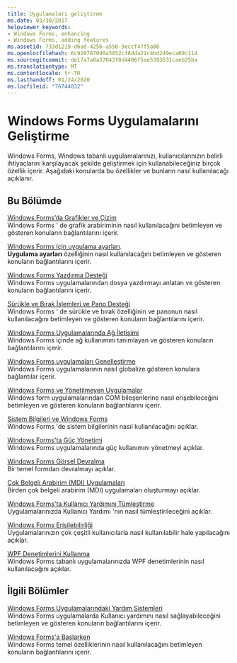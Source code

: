 ```yaml
---
title: Uygulamaları geliştirme
ms.date: 03/30/2017
helpviewer_keywords:
- Windows Forms, enhancing
- Windows Forms, adding features
ms.assetid: 733d1219-d6ad-4256-a55b-9eccf47f5a06
ms.openlocfilehash: 6c9287870d0a3852cf8dda21c4bd249eca09c114
ms.sourcegitcommit: de17a7a0a37042f0d4406f5ae5393531caeb25ba
ms.translationtype: MT
ms.contentlocale: tr-TR
ms.lasthandoff: 01/24/2020
ms.locfileid: "76744832"
---
```

# <a name="enhancing-windows-forms-applications"></a>Windows Forms Uygulamalarını Geliştirme
Windows Forms, Windows tabanlı uygulamalarınızı, kullanıcılarınızın belirli ihtiyaçlarını karşılayacak şekilde geliştirmek için kullanabileceğiniz birçok özellik içerir. Aşağıdaki konularda bu özellikler ve bunların nasıl kullanılacağı açıklanır.  
  
## <a name="in-this-section"></a>Bu Bölümde  
 [Windows Forms’da Grafikler ve Çizim](graphics-and-drawing-in-windows-forms.md)  
 Windows Forms ' de grafik arabiriminin nasıl kullanılacağını betimleyen ve gösteren konuların bağlantılarını içerir.  
  
 [Windows Forms Için uygulama ayarları](application-settings-for-windows-forms.md).  
 **Uygulama ayarları** özelliğinin nasıl kullanılacağını betimleyen ve gösteren konuların bağlantılarını içerir.  
  
 [Windows Forms Yazdırma Desteği](windows-forms-print-support.md)  
 Windows Forms uygulamalarından dosya yazdırmayı anlatan ve gösteren konuların bağlantılarını içerir.  
  
 [Sürükle ve Bırak İşlemleri ve Pano Desteği](drag-and-drop-operations-and-clipboard-support.md)  
 Windows Forms ' de sürükle ve bırak özelliğinin ve panonun nasıl kullanılacağını betimleyen ve gösteren konuların bağlantılarını içerir.  
  
 [Windows Forms Uygulamalarında Ağ İletişimi](networking-in-windows-forms-applications.md)  
 Windows Forms içinde ağ kullanımını tanımlayan ve gösteren konuların bağlantılarını içerir.  
  
 [Windows Forms uygulamaları Genelleştirme](globalizing-windows-forms.md)  
 Windows Forms uygulamalarının nasıl globalize gösteren konulara bağlantılar içerir.  
  
 [Windows Forms ve Yönetilmeyen Uygulamalar](windows-forms-and-unmanaged-applications.md)  
 Windows form uygulamalarından COM bileşenlerine nasıl erişebileceğini betimleyen ve gösteren konuların bağlantılarını içerir.  
  
 [Sistem Bilgileri ve Windows Forms](system-information-and-windows-forms.md)  
 Windows Forms 'de sistem bilgilerinin nasıl kullanılacağını açıklar.  
  
 [Windows Forms'ta Güç Yönetimi](power-management-in-windows-forms.md)  
 Windows Forms uygulamalarında güç kullanımını yönetmeyi açıklar.  
  
 [Windows Forms Görsel Devralma](windows-forms-visual-inheritance.md)  
 Bir temel formdan devralmayı açıklar.  
  
 [Çok Belgeli Arabirim (MDI) Uygulamaları](multiple-document-interface-mdi-applications.md)  
 Birden çok belgeli arabirim (MDI) uygulamaları oluşturmayı açıklar.  
  
 [Windows Forms'ta Kullanıcı Yardımını Tümleştirme](integrating-user-help-in-windows-forms.md)  
 Uygulamalarınızda Kullanıcı Yardımı 'nın nasıl tümleştirileceğini açıklar.  
  
 [Windows Forms Erişilebilirliği](windows-forms-accessibility.md)  
 Uygulamalarınızın çok çeşitli kullanıcılarla nasıl kullanılabilir hale yapılacağını açıklar.  
  
 [WPF Denetimlerini Kullanma](using-wpf-controls.md)  
 Windows Forms tabanlı uygulamalarınızda WPF denetimlerinin nasıl kullanılacağını açıklar.  
  
## <a name="related-sections"></a>İlgili Bölümler  
 [Windows Forms Uygulamalarındaki Yardım Sistemleri](help-systems-in-windows-forms-applications.md)  
 Windows Forms uygulamalarda Kullanıcı yardımını nasıl sağlayabileceğini betimleyen ve gösteren konuların bağlantılarını içerir.  
  
 [Windows Forms'a Başlarken](../getting-started-with-windows-forms.md)  
 Windows Forms temel özelliklerinin nasıl kullanılacağını betimleyen konuların bağlantılarını içerir.
